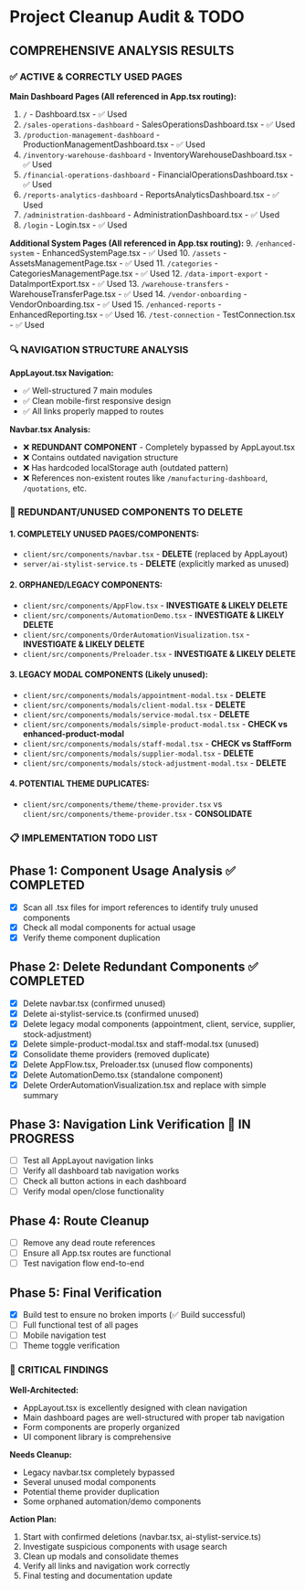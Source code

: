 # Project Cleanup Audit & TODO

## COMPREHENSIVE ANALYSIS RESULTS

### ✅ ACTIVE & CORRECTLY USED PAGES
**Main Dashboard Pages (All referenced in App.tsx routing):**
1. `/` - Dashboard.tsx - ✅ Used
2. `/sales-operations-dashboard` - SalesOperationsDashboard.tsx - ✅ Used  
3. `/production-management-dashboard` - ProductionManagementDashboard.tsx - ✅ Used
4. `/inventory-warehouse-dashboard` - InventoryWarehouseDashboard.tsx - ✅ Used
5. `/financial-operations-dashboard` - FinancialOperationsDashboard.tsx - ✅ Used
6. `/reports-analytics-dashboard` - ReportsAnalyticsDashboard.tsx - ✅ Used
7. `/administration-dashboard` - AdministrationDashboard.tsx - ✅ Used
8. `/login` - Login.tsx - ✅ Used

**Additional System Pages (All referenced in App.tsx routing):**
9. `/enhanced-system` - EnhancedSystemPage.tsx - ✅ Used
10. `/assets` - AssetsManagementPage.tsx - ✅ Used
11. `/categories` - CategoriesManagementPage.tsx - ✅ Used
12. `/data-import-export` - DataImportExport.tsx - ✅ Used
13. `/warehouse-transfers` - WarehouseTransferPage.tsx - ✅ Used
14. `/vendor-onboarding` - VendorOnboarding.tsx - ✅ Used
15. `/enhanced-reports` - EnhancedReporting.tsx - ✅ Used
16. `/test-connection` - TestConnection.tsx - ✅ Used

### 🔍 NAVIGATION STRUCTURE ANALYSIS

**AppLayout.tsx Navigation:**
- ✅ Well-structured 7 main modules
- ✅ Clean mobile-first responsive design
- ✅ All links properly mapped to routes

**Navbar.tsx Analysis:**
- ❌ **REDUNDANT COMPONENT** - Completely bypassed by AppLayout.tsx
- ❌ Contains outdated navigation structure
- ❌ Has hardcoded localStorage auth (outdated pattern)
- ❌ References non-existent routes like `/manufacturing-dashboard`, `/quotations`, etc.

### 🚨 REDUNDANT/UNUSED COMPONENTS TO DELETE

#### 1. COMPLETELY UNUSED PAGES/COMPONENTS:
- `client/src/components/navbar.tsx` - **DELETE** (replaced by AppLayout)
- `server/ai-stylist-service.ts` - **DELETE** (explicitly marked as unused)

#### 2. ORPHANED/LEGACY COMPONENTS:
- `client/src/components/AppFlow.tsx` - **INVESTIGATE & LIKELY DELETE**
- `client/src/components/AutomationDemo.tsx` - **INVESTIGATE & LIKELY DELETE**
- `client/src/components/OrderAutomationVisualization.tsx` - **INVESTIGATE & LIKELY DELETE**
- `client/src/components/Preloader.tsx` - **INVESTIGATE & LIKELY DELETE**

#### 3. LEGACY MODAL COMPONENTS (Likely unused):
- `client/src/components/modals/appointment-modal.tsx` - **DELETE**
- `client/src/components/modals/client-modal.tsx` - **DELETE**
- `client/src/components/modals/service-modal.tsx` - **DELETE**
- `client/src/components/modals/simple-product-modal.tsx` - **CHECK vs enhanced-product-modal**
- `client/src/components/modals/staff-modal.tsx` - **CHECK vs StaffForm**
- `client/src/components/modals/supplier-modal.tsx` - **DELETE**
- `client/src/components/modals/stock-adjustment-modal.tsx` - **DELETE**

#### 4. POTENTIAL THEME DUPLICATES:
- `client/src/components/theme/theme-provider.tsx` vs `client/src/components/theme-provider.tsx` - **CONSOLIDATE**

### 📋 IMPLEMENTATION TODO LIST

## Phase 1: Component Usage Analysis ✅ COMPLETED
- [x] Scan all .tsx files for import references to identify truly unused components
- [x] Check all modal components for actual usage
- [x] Verify theme component duplication

## Phase 2: Delete Redundant Components ✅ COMPLETED
- [x] Delete navbar.tsx (confirmed unused)
- [x] Delete ai-stylist-service.ts (confirmed unused)
- [x] Delete legacy modal components (appointment, client, service, supplier, stock-adjustment)
- [x] Delete simple-product-modal.tsx and staff-modal.tsx (unused)
- [x] Consolidate theme providers (removed duplicate)
- [x] Delete AppFlow.tsx, Preloader.tsx (unused flow components)
- [x] Delete AutomationDemo.tsx (standalone component)
- [x] Delete OrderAutomationVisualization.tsx and replace with simple summary

## Phase 3: Navigation Link Verification 🔄 IN PROGRESS
- [ ] Test all AppLayout navigation links
- [ ] Verify all dashboard tab navigation works
- [ ] Check all button actions in each dashboard
- [ ] Verify modal open/close functionality

## Phase 4: Route Cleanup
- [ ] Remove any dead route references
- [ ] Ensure all App.tsx routes are functional
- [ ] Test navigation flow end-to-end

## Phase 5: Final Verification
- [x] Build test to ensure no broken imports (✅ Build successful)
- [ ] Full functional test of all pages
- [ ] Mobile navigation test
- [ ] Theme toggle verification

### 🎯 CRITICAL FINDINGS

**Well-Architected:**
- AppLayout.tsx is excellently designed with clean navigation
- Main dashboard pages are well-structured with proper tab navigation
- Form components are properly organized
- UI component library is comprehensive

**Needs Cleanup:**
- Legacy navbar.tsx completely bypassed
- Several unused modal components
- Potential theme provider duplication
- Some orphaned automation/demo components

**Action Plan:**
1. Start with confirmed deletions (navbar.tsx, ai-stylist-service.ts)
2. Investigate suspicious components with usage search
3. Clean up modals and consolidate themes
4. Verify all links and navigation work correctly
5. Final testing and documentation update